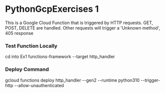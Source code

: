 # PythonGcpExercises 1

This is a Google Cloud Function that is triggered by HTTP requests.
GET, POST, DELETE are handled. Other requests will trigger a 'Unknown method', 405 response

### Test Function Locally
cd into Ex1
functions-framework --target http_handler

### Deploy Command
gcloud functions deploy http_handler --gen2 --runtime python310 --trigger-http --allow-unauthenticated